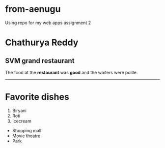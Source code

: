 # from-aenugu
Using repo for my web apps assignment 2
# Chathurya Reddy
## SVM grand restaurant
The food at the **restaurant** was **good** and the waiters were polite.

---
# Favorite dishes
1. Biryani
2. Roti
3. Icecream

* Shopping mall
* Movie theatre
* Park 